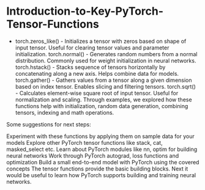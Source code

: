 # Introduction-to-Key-PyTorch-Tensor-Functions
 - torch.zeros_like() - Initializes a tensor with zeros based on shape of input tensor. Useful for clearing tensor values and parameter initialization.
torch.normal() - Generates random numbers from a normal distribution. Commonly used for weight initialization in neural networks.
torch.hstack() - Stacks sequence of tensors horizontally by concatenating along a new axis. Helps combine data for models.
torch.gather() - Gathers values from a tensor along a given dimension based on index tensor. Enables slicing and filtering tensors.
torch.sqrt() - Calculates element-wise square root of input tensor. Useful for normalization and scaling.
Through examples, we explored how these functions help with initialization, random data generation, combining tensors, indexing and math operations.

Some suggestions for next steps:

Experiment with these functions by applying them on sample data for your models
Explore other PyTorch tensor functions like stack, cat, masked_select etc.
Learn about PyTorch modules like nn, optim for building neural networks
Work through PyTorch autograd, loss functions and optimization
Build a small end-to-end model with PyTorch using the covered concepts
The tensor functions provide the basic building blocks. Next it would be useful to learn how PyTorch supports building and training neural networks.
